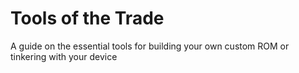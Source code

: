 Tools of the Trade
==================

A guide on the essential tools for building your own custom ROM or tinkering with your device

